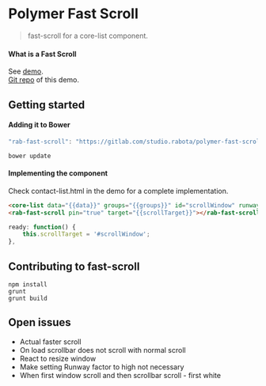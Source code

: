 # Polymer Fast Scroll
> fast-scroll for a core-list component.

#### What is a Fast Scroll

See [demo](http:://www.studiorabota.com/polymer-contact-app.html).  
[Git repo](https://gitlab.com/studio.rabota/polymer-contact-app) of this demo.

## Getting started

#### Adding it to Bower

```js
"rab-fast-scroll": "https://gitlab.com/studio.rabota/polymer-fast-scroll.git#~0.0.1"
```

```shell
bower update
```

#### Implementing the component

Check contact-list.html in the demo for a complete implementation.

```html
<core-list data="{{data}}" groups="{{groups}}" id="scrollWindow" runwayFactor="2000"></core-list>
<rab-fast-scroll pin="true" target="{{scrollTarget}}"></rab-fast-scroll>
```

```js
ready: function() {
    this.scrollTarget = '#scrollWindow';
},
```

## Contributing to fast-scroll

```shell
npm install
grunt
grunt build
```

## Open issues
- Actual faster scroll
- On load scrollbar does not scroll with normal scroll
- React to resize window
- Make setting Runway factor to high not necessary
- When first window scroll and then scrollbar scroll - first white

